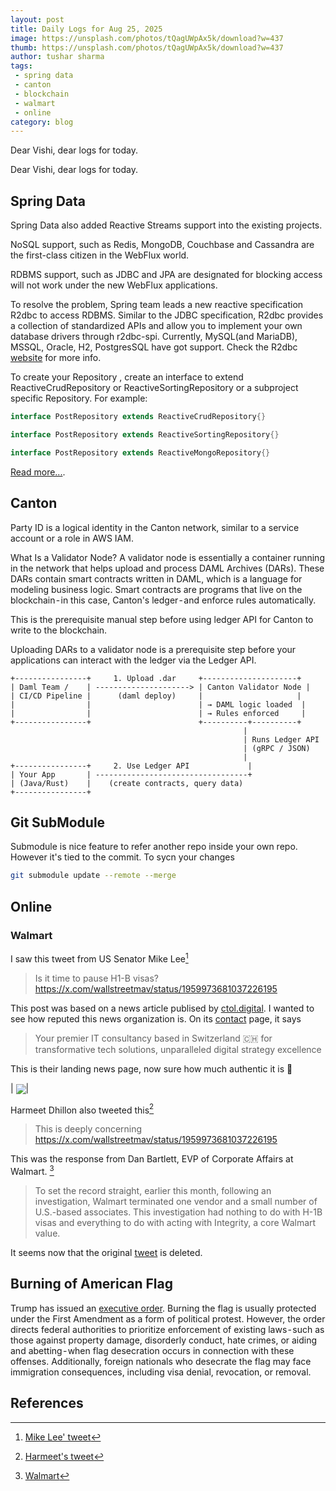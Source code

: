 ```yaml
---
layout: post
title: Daily Logs for Aug 25, 2025
image: https://unsplash.com/photos/tQagUWpAx5k/download?w=437
thumb: https://unsplash.com/photos/tQagUWpAx5k/download?w=437
author: tushar sharma
tags:
 - spring data
 - canton
 - blockchain
 - walmart
 - online
category: blog
---
```


Dear Vishi, dear logs for today.<!-- truncate_here -->

Dear Vishi, dear logs for today.

## Spring Data

Spring Data also added Reactive Streams support into the existing projects.

NoSQL support, such as Redis, MongoDB, Couchbase and Cassandra are the first-class citizen in the WebFlux world.

RDBMS support, such as JDBC and JPA are designated for blocking access will not work under the new WebFlux applications.

To resolve the problem, Spring team leads a new reactive specification R2dbc to access RDBMS. Similar to the JDBC specification, R2dbc provides a collection of standardized APIs and allow you to implement your own database drivers through r2dbc-spi. Currently, MySQL(and MariaDB), MSSQL, Oracle, H2, PostgresSQL have got support. Check the R2dbc [website](https://r2dbc.io/) for more info.

To create your Repository , create an interface to extend ReactiveCrudRepository or ReactiveSortingRepository or a subproject specific Repository. For example:

```java
interface PostRepository extends ReactiveCrudRepository{}

interface PostRepository extends ReactiveSortingRepository{}

interface PostRepository extends ReactiveMongoRepository{}
```

[Read more...](https://hantsy.github.io/spring-reactive-sample/start/).

## Canton

Party ID is a logical identity in the Canton network, similar to a service account or a role in AWS IAM.

What Is a Validator Node? A validator node is essentially a container running in the network that helps upload and process DAML Archives (DARs). These DARs contain smart contracts written in DAML, which is a language for modeling business logic. Smart contracts are programs that live on the blockchain - in this case, Canton's ledger - and enforce rules automatically.

This is the prerequisite manual step before using ledger API for Canton to write to the blockchain.

Uploading DARs to a validator node is a prerequisite step before your applications can interact with the ledger via the Ledger API.

```
+----------------+     1. Upload .dar     +---------------------+
| Daml Team /    | ---------------------> | Canton Validator Node |
| CI/CD Pipeline |      (daml deploy)     |                     |
|                |                        | → DAML logic loaded  |
|                |                        | → Rules enforced     |
+----------------+                        +----------+----------+
                                                    |
                                                    | Runs Ledger API
                                                    | (gRPC / JSON)
                                                    |
+----------------+     2. Use Ledger API             |
| Your App       | ----------------------------------+
| (Java/Rust)    |    (create contracts, query data)
+----------------+
```
## Git SubModule 

Submodule is nice feature to refer another repo inside your own repo. However it's tied to the commit. To sycn your changes

```bash
git submodule update --remote --merge
```

## Online

### Walmart 

I saw this tweet from US Senator Mike Lee[^lee]

> Is it time to pause H1-B visas? https://x.com/wallstreetmav/status/1959973681037226195

This post was based on a news article publised by [ctol.digital](https://www.ctol.digital/news/walmart-fires-vp-kickbacks-terminates-1200-contractors/). I wanted to see how reputed this news organization is. On its [contact](https://www.ctol.digital/contact/) page, it says

> Your premier IT consultancy based in Switzerland 🇨🇭 for transformative tech solutions, unparalleled digital strategy excellence

This is their landing news page, now sure how much authentic it is 🤷

| <img align="center"  loading="lazy" src="{{ site.baseurl }}/imgs/online/ctol.png" />|

Harmeet Dhillon also tweeted this[^harmeet] 

> This is deeply concerning https://x.com/wallstreetmav/status/1959973681037226195

This was the response from Dan Bartlett, EVP of Corporate Affairs at Walmart. [^walmart]

> To set the record straight, earlier this month, following an investigation, Walmart terminated one vendor and a small number of U.S.-based associates. This investigation had nothing to do with H-1B visas and everything to do with acting with Integrity, a core Walmart value.

It seems now that the original [tweet](https://x.com/wallstreetmav/status/1959973681037226195) is deleted.

## Burning of American Flag

Trump has issued an [executive order](https://www.whitehouse.gov/presidential-actions/2025/08/prosecuting-burning-of-the-american-flag/). Burning the flag is usually protected under the First Amendment as a form of political protest. However, the order directs federal authorities to prioritize enforcement of existing laws - such as those against property damage, disorderly conduct, hate crimes, or aiding and abetting - when flag desecration occurs in connection with these offenses. Additionally, foreign nationals who desecrate the flag may face immigration consequences, including visa denial, revocation, or removal.

## References

[^lee]: [Mike Lee' tweet](https://x.com/BasedMikeLee/status/1959980799845126342)
[^harmeet]: [Harmeet's tweet](https://x.com/AAGDhillon/status/1960008389951402011)
[^walmart]: [Walmart](https://x.com/danbartlett6/status/1960046954685382741)
